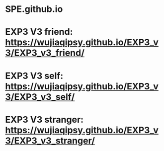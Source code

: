 # SPE.github.io

# EXP3 V3 friend: https://wujiaqipsy.github.io/EXP3_v3/EXP3_v3_friend/
# EXP3 V3 self: https://wujiaqipsy.github.io/EXP3_v3/EXP3_v3_self/
# EXP3 V3 stranger: https://wujiaqipsy.github.io/EXP3_v3/EXP3_v3_stranger/
